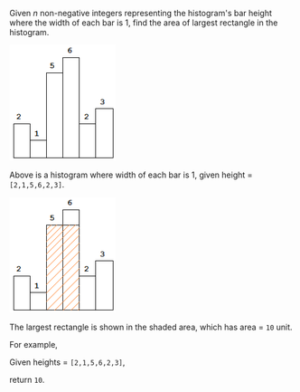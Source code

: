 Given *n* non-negative integers representing the histogram's bar height where the width of each bar is 1, find the area of largest rectangle in the histogram.

![histogram](histogram.png)

Above is a histogram where width of each bar is 1, given height = `[2,1,5,6,2,3]`.

![histogram_area](histogram_area.png)

The largest rectangle is shown in the shaded area, which has area = `10` unit.

For example,

Given heights = `[2,1,5,6,2,3]`,

return `10`.
